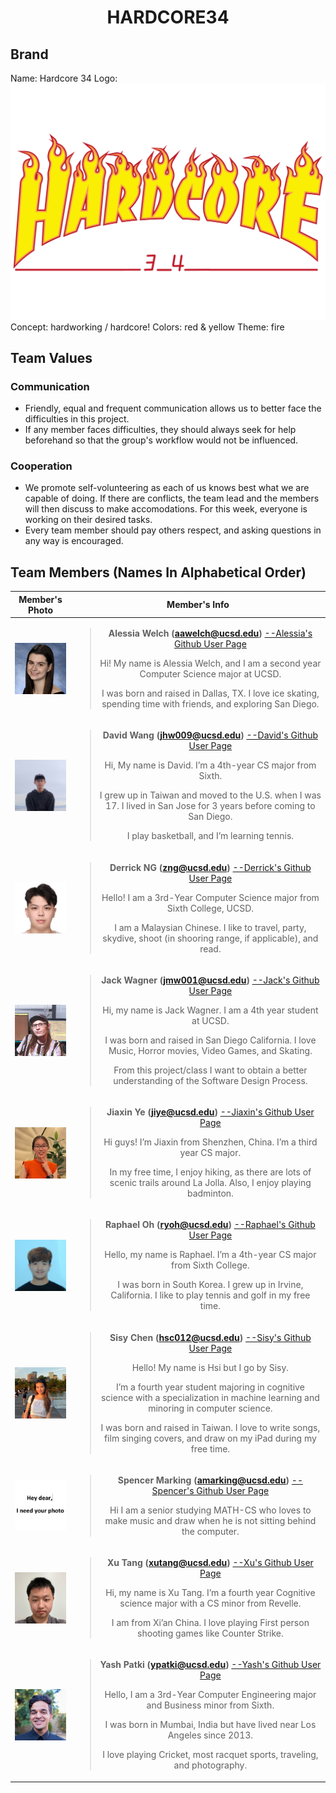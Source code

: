 # <p align="center"> HARDCORE34 </p>
## Brand
Name: Hardcore 34
Logo:
<img src="./branding/Hardcore%2034%20Logo.png">
Concept: hardworking / hardcore!
Colors: red & yellow
Theme: fire

## Team Values
### Communication
- Friendly, equal and frequent communication allows us to better face the difficulties in this project.
- If any member faces difficulties, they should always seek for help beforehand so that the group's workflow would not be influenced.
### Cooperation
- We promote self-volunteering as each of us knows best what we are capable of doing. If there are conflicts, the team lead and the members will then discuss to make accomodations. For this week, everyone is working on their desired tasks. 
- Every team member should pay others respect, and asking questions in any way is encouraged.

## Team Members (Names In Alphabetical Order)
|Member's Photo| Member's Info|
|:-:|:-:|
|<img style="float: left; " src="admin/../pictures/Alessia's%20Photo.jpg" width="100">|<blockquote> **Alessia Welch (aawelch@ucsd.edu)** [--Alessia's Github User Page](https://github.com/alessiawelch) <p>Hi! My name is Alessia Welch, and I am a second year Computer Science major at UCSD.</p> <p>I was born and raised in Dallas, TX. I love ice skating, spending time with friends, and exploring San Diego.</p> </blockquote>|
|<img style="float: left; " src="admin/../pictures/David's%20Photo.jpg" width="100">|<blockquote> **David Wang (jhw009@ucsd.edu)** [--David's Github User Page]( https://github.com/DavidWangwjhe)<p>Hi, My name is David. I’m a 4th-year CS major from Sixth.</p> <p>I grew up in Taiwan and moved to the U.S. when I was 17. I lived in San Jose for 3 years before coming to San Diego.</p> <p>I play basketball, and I’m learning tennis.</p></blockquote>|
|<img style="float: left; " src="admin/../pictures/Derrick's%20Photo.jpg" width="100">|<blockquote> **Derrick NG (zng@ucsd.edu)** [--Derrick's Github User Page](https://github.com/NGZheWee)<p>Hello! I am a 3rd-Year Computer Science major from Sixth College, UCSD.</p> <p>I am a Malaysian Chinese. I like to travel, party, skydive, shoot (in shooring range, if applicable), and read.</p></blockquote>|
|<img style="float: left; " src="admin/../pictures/Jack's%20Photo.jpg" width="100">|<blockquote> **Jack Wagner (jmw001@ucsd.edu)** [--Jack's Github User Page](https://github.com/Jackcool81)<p>Hi, my name is Jack Wagner. I am a 4th year student at UCSD.</p> <p> I was born and raised in San Diego California. I love Music, Horror movies, Video Games, and Skating.</p> <p>From this project/class I want to obtain a better understanding of the Software Design Process. </p></blockquote>|
|<img style="float: left; " src="admin/../pictures/JiaXin's%20Photo.jpg" width="100">|<blockquote> **Jiaxin Ye (jiye@ucsd.edu)** [--Jiaxin's Github User Page](https://github.com/jiaxin-yeah)<p>Hi guys! I’m Jiaxin from Shenzhen, China. I’m a third year CS major.</p> <p>In my free time, I enjoy hiking, as there are lots of scenic trails around La Jolla. Also, I enjoy playing badminton.</p></blockquote>|
|<img style="float: left; " src="admin/../pictures/Raphael's%20Photo.jpg" width="100">|<blockquote> **Raphael Oh (ryoh@ucsd.edu)** [--Raphael's Github User Page](https://github.com/raphaeloh96)<p>Hello, my name is Raphael. I’m a 4th-year CS major from Sixth College.</p> <p>I was born in South Korea. I grew up in Irvine, California. I like to play tennis and golf in my free time.</p></blockquote>|
|<img style="float: left; " src="admin/../pictures/Sisy's%20Photo.jpg" width="100">|<blockquote> **Sisy Chen (hsc012@ucsd.edu)** [--Sisy's Github User Page](https://github.com/hsc012)<p>Hello! My name is Hsi but I go by Sisy.</P> <p>I’m a fourth year student majoring in cognitive science with a specialization in machine learning and minoring in computer science.</p> <p> I was born and raised in Taiwan. I love to write songs, film singing covers, and draw on my iPad during my free time.</p></blockquote>|
|<img style="float: left; " src="admin/../pictures/Spencer's%20Photo.jpg" width="100">|<blockquote> **Spencer Marking (amarking@ucsd.edu)** [--Spencer's Github User Page](https://github.com/asmarking  )<p>Hi I am a senior studying MATH-CS who loves to make music and draw when he is not sitting behind the computer.</p></blockquote>|
|<img style="float: left; " src="admin/../pictures/Xu's%20Photo.jpg" width="100">|<blockquote> **Xu Tang (xutang@ucsd.edu)** [--Xu's Github User Page](https://github.com/XuTang9)<p>Hi, my name is Xu Tang. I’m a fourth year Cognitive science major with a CS minor from Revelle.</p> <p>I am from Xi’an China. I love playing First person shooting games like Counter Strike.</p></blockquote>|
|<img style="float: left; " src="admin/../pictures/Yash's%20Photo.jpg" width="100">|<blockquote> **Yash Patki (ypatki@ucsd.edu)** [--Yash's Github User Page]( https://github.com/YashPatki02 )<p>Hello, I am a 3rd-Year Computer Engineering major and Business minor from Sixth.</p> <p>I was born in Mumbai, India but have lived near Los Angeles since 2013.</p> <p>I love playing Cricket, most racquet sports, traveling, and photography. </p></blockquote>|

